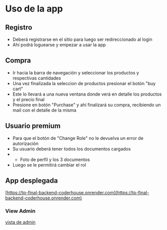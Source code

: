 # Uso de la app
## Registro
- Deberá registrarse en el sitio para luego ser redireccionado al login
- Ahí podrá loguearse y empezar a usar la app

## Compra
- Ir hacia la barra de navegación y seleccionar los productos y respectivas cantidades
- Una vez finalizada la seleccion de productos presionar el botón "buy cart"
- Este lo llevará a una nueva ventana donde verá en detalle los productos y el precio final
- Presione en botón "Purchase" y ahí finalizará su compra, recibiendo un mail con el detalle de la misma

## Usuario premium
- Para que el botón de "Change Role" no le devuelva un error de autorización
- Su usuario deberá tener todos los documentos cargados
- - Foto de perfil y los 3 documentos
- Luego se le permitirá cambiar el rol 

## App desplegada
[https://tp-final-backend-coderhouse.onrender.com](https://tp-final-backend-coderhouse.onrender.com)

### View Admin
[vista de admin](https://tp-final-backend-coderhouse.onrender.com/admin)